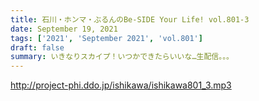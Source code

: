 ```yaml
---
title: 石川・ホンマ・ぶるんのBe-SIDE Your Life! vol.801-3
date: September 19, 2021
tags: ['2021', 'September 2021', 'vol.801']
draft: false
summary: いきなりスカイプ！いつかできたらいいな…生配信。。。
---
```


http://project-phi.ddo.jp/ishikawa/ishikawa801_3.mp3